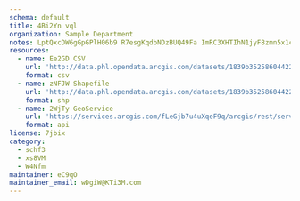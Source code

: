 ```yaml
---
schema: default
title: 4Bi2Yn vql 
organization: Sample Department 
notes: LptQxcDW6gGpGPlH06b9 R7esgKqdbNDzBUQ49Fa ImRC3XHTIhN1jyF8zmn5x1cVluP7aOo3MLAvjwKy4TivEBYJd2wUJi2fkuW 
resources:
  - name: Ee2GD CSV
    url: 'http://data.phl.opendata.arcgis.com/datasets/1839b35258604422b0b520cbb668df0d_0.csv'
    format: csv
  - name: zNFJW Shapefile
    url: 'http://data.phl.opendata.arcgis.com/datasets/1839b35258604422b0b520cbb668df0d_0.zip'
    format: shp
  - name: 2WjTy GeoService
    url: 'https://services.arcgis.com/fLeGjb7u4uXqeF9q/arcgis/rest/services/Air_Monitoring_Stations/FeatureServer/0/query'
    format: api
license: 7jbix 
category:
  - schf3 
  - xs8VM 
  - W4Nfm 
maintainer: eC9qO  
maintainer_email: wDgiW@KTi3M.com
---
```

